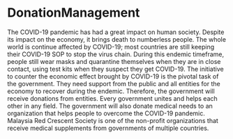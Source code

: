 # DonationManagement
The COVID-19 pandemic has had a great impact on human society. Despite its impact on the economy, it brings death to numberless people. The whole world is continue affected by COVID-19; most countries are still keeping their COVID-19 SOP to stop the virus chain. During this endemic timeframe, people still wear masks and quarantine themselves when they are in close contact, using test kits when they suspect they get COVID-19.
The initiative to counter the economic effect brought by COVID-19 is the pivotal task of the government. They need support from the public and all entities for the economy to recover during the endemic. Therefore, the government will receive donations from entities.
Every government unites and helps each other in any field. The government will also donate medical needs to an organization that helps people to overcome the COVID-19 pandemic. Malaysia Red Crescent Society is one of the non-profit organizations that receive medical supplements from governments of multiple countries.

